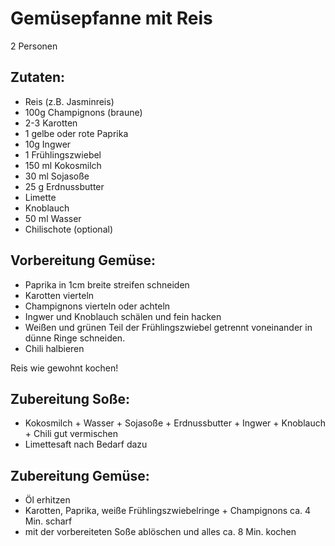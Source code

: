 Gemüsepfanne mit Reis
================

2 Personen

Zutaten:
---------------
 * Reis (z.B. Jasminreis)
 * 100g Champignons (braune)
 * 2-3 Karotten
 * 1 gelbe oder rote Paprika
 * 10g Ingwer
 * 1 Frühlingszwiebel
 * 150 ml Kokosmilch
 * 30 ml Sojasoße
 * 25 g Erdnussbutter
 * Limette
 * Knoblauch
 * 50 ml Wasser
 * Chilischote (optional)


Vorbereitung Gemüse:
------------------

 * Paprika in 1cm breite streifen schneiden
 * Karotten vierteln
 * Champignons vierteln oder achteln
 * Ingwer und Knoblauch schälen und fein hacken
 * Weißen und grünen Teil der Frühlingszwiebel getrennt voneinander in dünne Ringe schneiden.
 * Chili halbieren


Reis wie gewohnt kochen!

Zubereitung Soße:
------------------

 * Kokosmilch + Wasser + Sojasoße + Erdnussbutter + Ingwer + Knoblauch + Chili gut vermischen
 * Limettesaft nach Bedarf dazu


Zubereitung Gemüse:
------------

 * Öl erhitzen
 * Karotten, Paprika, weiße Frühlingszwiebelringe + Champignons ca. 4 Min. scharf
 * mit der vorbereiteten Soße ablöschen und alles ca. 8 Min. kochen
